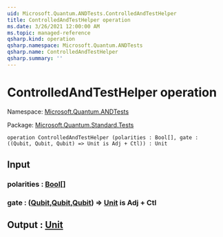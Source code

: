 ```yaml
---
uid: Microsoft.Quantum.ANDTests.ControlledAndTestHelper
title: ControlledAndTestHelper operation
ms.date: 3/26/2021 12:00:00 AM
ms.topic: managed-reference
qsharp.kind: operation
qsharp.namespace: Microsoft.Quantum.ANDTests
qsharp.name: ControlledAndTestHelper
qsharp.summary: ''
---
```


# ControlledAndTestHelper operation

Namespace: [Microsoft.Quantum.ANDTests](xref:Microsoft.Quantum.ANDTests)

Package: [Microsoft.Quantum.Standard.Tests](https://nuget.org/packages/Microsoft.Quantum.Standard.Tests)




```qsharp
operation ControlledAndTestHelper (polarities : Bool[], gate : ((Qubit, Qubit, Qubit) => Unit is Adj + Ctl)) : Unit
```


## Input

### polarities : [Bool](xref:microsoft.quantum.lang-ref.bool)[]




### gate : ([Qubit](xref:microsoft.quantum.lang-ref.qubit),[Qubit](xref:microsoft.quantum.lang-ref.qubit),[Qubit](xref:microsoft.quantum.lang-ref.qubit)) => [Unit](xref:microsoft.quantum.lang-ref.unit)  is Adj + Ctl





## Output : [Unit](xref:microsoft.quantum.lang-ref.unit)

